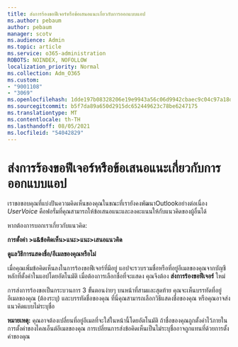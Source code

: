 ```yaml
---
title: ส่งการร้องขอฟีเจอร์หรือข้อเสนอแนะเกี่ยวกับการออกแบบแอป
ms.author: pebaum
author: pebaum
manager: scotv
ms.audience: Admin
ms.topic: article
ms.service: o365-administration
ROBOTS: NOINDEX, NOFOLLOW
localization_priority: Normal
ms.collection: Adm_O365
ms.custom:
- "9001108"
- "3069"
ms.openlocfilehash: 1dde197b08328206e19e9943a56c06d9942cbaec9c04c97a18dcc821c822ff16
ms.sourcegitcommit: b5f7da89a650d2915dc652449623c78be6247175
ms.translationtype: MT
ms.contentlocale: th-TH
ms.lasthandoff: 08/05/2021
ms.locfileid: "54042829"
---
```

# <a name="leave-a-feature-request-or-feedback-on-app-design"></a>ส่งการร้องขอฟีเจอร์หรือข้อเสนอแนะเกี่ยวกับการออกแบบแอป

เราขอขอบคุณที่แบ่งปันความคิดเห็นของคุณในขณะที่เรายังคงพัฒนาOutlookอย่างต่อเนื่อง *UserVoice* คือฟอรั่มที่คุณสามารถให้ข้อเสนอแนะและลงคะแนนให้กับแนวคิดของผู้อื่นได้  

หากต้องการบอกเราเกี่ยวกับแนวคิด: 

**การตั้งค่า >แ&ข้อคิดเห็น>แนะ>แนะ>เสนอแนวคิด** 

**ดูแลวิธีการแสดงชื่อ/อีเมลของคุณหรือไม่**

เมื่อคุณเพิ่มข้อคิดเห็นลงในการร้องขอฟีเจอร์ที่มีอยู่ แอปจะรวบรวมชื่อหรือที่อยู่อีเมลของคุณจากบัญชีหลักที่ตั้งค่าในแอปโดยอัตโนมัติ เมื่อต้องการเลือกชื่อที่จะแสดง คุณจึงต้อง **ส่งการร้องขอฟีเจอร์** ใหม่ 

การส่งการร้องขอเป็นกระบวนการ 3 ขั้นตอนง่ายๆ บนหน้าที่สามและสุดท้าย คุณจะเห็นบรรทัดที่อยู่อีเมลของคุณ (ต้องระบุ) และบรรทัดชื่อของคุณ ที่นี่คุณสามารถเลือกวิธีแสดงชื่อของคุณ หรือคุณอาจส่งแนวคิดแบบไม่ระบุชื่อ 

**หมายเหตุ:** คุณอาจต้องเปลี่ยนที่อยู่อีเมลที่จะใส่ในหน้านี้โดยอัตโนมัติ ถ้าชื่อของคุณถูกตั้งค่าไว้ภายในการตั้งค่าของไคลเอ็นต์อีเมลของคุณ การเปลี่ยนการส่งข้อคิดเห็นเป็นไม่ระบุชื่ออาจถูกแทนที่ด้วยการตั้งค่าของคุณ 
